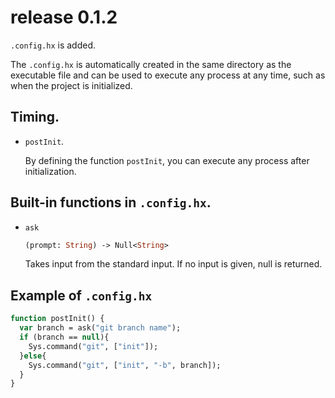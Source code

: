 # release 0.1.2

`.config.hx` is added.

The `.config.hx` is automatically created in the same directory as the executable file and can be used to execute any process at any time, such as when the project is initialized.

## Timing.

- `postInit`.

  By defining the function `postInit`, you can execute any process after initialization.

## Built-in functions in `.config.hx`.

- `ask`

  ```haxe
  (prompt: String) -> Null<String>
  ```

  Takes input from the standard input.
  If no input is given, null is returned.

## Example of `.config.hx`

```haxe
function postInit() {
  var branch = ask("git branch name");
  if (branch == null){
    Sys.command("git", ["init"]);
  }else{
    Sys.command("git", ["init", "-b", branch]);
  }
}
```
